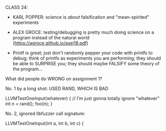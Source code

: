 CLASS 24:

* KARL POPPER:  science is _about_ falsification and "mean-spirited"
experiments

* ALEX GROCE: testing/debugging is pretty much doing science on a
program instead of the natural world (https://agroce.github.io/asej18.pdf)

* Printf is great; just don't randomly pepper your code with printfs
  to debug; think of printfs as experiments you are performing; they
  should be able to SURPRISE you; they should maybe FALSIFY some
  theory of the program...

What did people do WRONG on assignment 1?

No. 1 by a long shot:  USED RAND, WHICH IS BAD

LLVMTestOneInput(whatever) {
  // I'm just gonna totally ignore "whatever"
  int n = rand();
  foo(n);
  }

No. 2, ignored libfuzzer call signature:

LLVMTestOneInput(int a, int b, int c) {